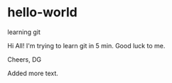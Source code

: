 # hello-world
learning git

Hi All!
I'm trying to learn git in 5 min. Good luck to me.

Cheers,
DG

Added more text.

